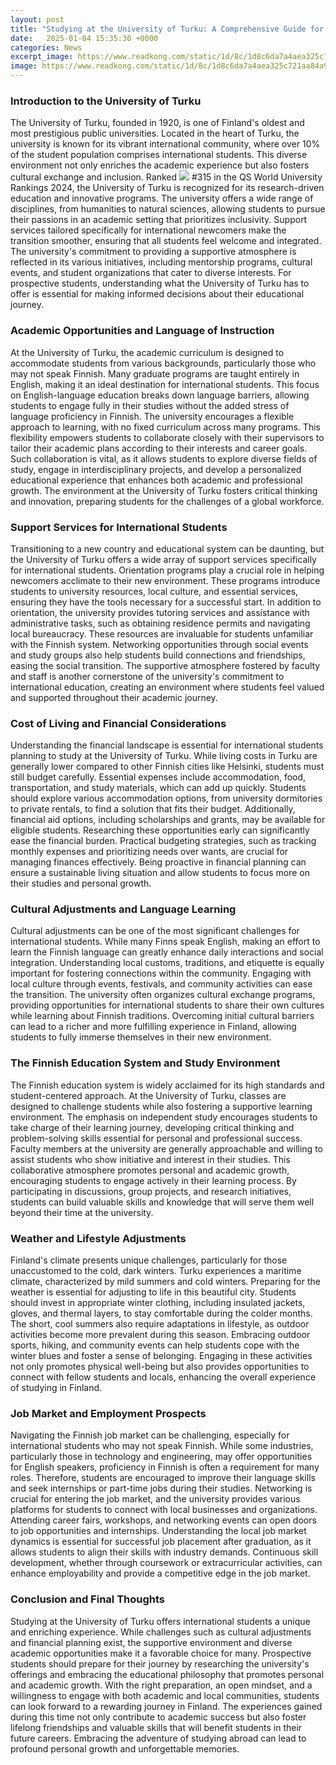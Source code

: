 ```yaml
---
layout: post
title: "Studying at the University of Turku: A Comprehensive Guide for International Students"
date:   2025-01-04 15:35:30 +0000
categories: News
excerpt_image: https://www.readkong.com/static/1d/8c/1d8c6da7a4aea325c721aa84a9bdfc36/tyy-guide-for-international-students-2021-2022-the-7580517-1.jpg
image: https://www.readkong.com/static/1d/8c/1d8c6da7a4aea325c721aa84a9bdfc36/tyy-guide-for-international-students-2021-2022-the-7580517-1.jpg
---
```


### Introduction to the University of Turku
The University of Turku, founded in 1920, is one of Finland's oldest and most prestigious public universities. Located in the heart of Turku, the university is known for its vibrant international community, where over 10% of the student population comprises international students. This diverse environment not only enriches the academic experience but also fosters cultural exchange and inclusion. Ranked 
![](https://www.readkong.com/static/1d/8c/1d8c6da7a4aea325c721aa84a9bdfc36/tyy-guide-for-international-students-2021-2022-the-7580517-1.jpg)
#315 in the QS World University Rankings 2024, the University of Turku is recognized for its research-driven education and innovative programs.
The university offers a wide range of disciplines, from humanities to natural sciences, allowing students to pursue their passions in an academic setting that prioritizes inclusivity. Support services tailored specifically for international newcomers make the transition smoother, ensuring that all students feel welcome and integrated. The university's commitment to providing a supportive atmosphere is reflected in its various initiatives, including mentorship programs, cultural events, and student organizations that cater to diverse interests. For prospective students, understanding what the University of Turku has to offer is essential for making informed decisions about their educational journey.
### Academic Opportunities and Language of Instruction
At the University of Turku, the academic curriculum is designed to accommodate students from various backgrounds, particularly those who may not speak Finnish. Many graduate programs are taught entirely in English, making it an ideal destination for international students. This focus on English-language education breaks down language barriers, allowing students to engage fully in their studies without the added stress of language proficiency in Finnish. 
The university encourages a flexible approach to learning, with no fixed curriculum across many programs. This flexibility empowers students to collaborate closely with their supervisors to tailor their academic plans according to their interests and career goals. Such collaboration is vital, as it allows students to explore diverse fields of study, engage in interdisciplinary projects, and develop a personalized educational experience that enhances both academic and professional growth. The environment at the University of Turku fosters critical thinking and innovation, preparing students for the challenges of a global workforce.
### Support Services for International Students
Transitioning to a new country and educational system can be daunting, but the University of Turku offers a wide array of support services specifically for international students. Orientation programs play a crucial role in helping newcomers acclimate to their new environment. These programs introduce students to university resources, local culture, and essential services, ensuring they have the tools necessary for a successful start.
In addition to orientation, the university provides tutoring services and assistance with administrative tasks, such as obtaining residence permits and navigating local bureaucracy. These resources are invaluable for students unfamiliar with the Finnish system. Networking opportunities through social events and study groups also help students build connections and friendships, easing the social transition. The supportive atmosphere fostered by faculty and staff is another cornerstone of the university's commitment to international education, creating an environment where students feel valued and supported throughout their academic journey.
### Cost of Living and Financial Considerations
Understanding the financial landscape is essential for international students planning to study at the University of Turku. While living costs in Turku are generally lower compared to other Finnish cities like Helsinki, students must still budget carefully. Essential expenses include accommodation, food, transportation, and study materials, which can add up quickly. 
Students should explore various accommodation options, from university dormitories to private rentals, to find a solution that fits their budget. Additionally, financial aid options, including scholarships and grants, may be available for eligible students. Researching these opportunities early can significantly ease the financial burden. Practical budgeting strategies, such as tracking monthly expenses and prioritizing needs over wants, are crucial for managing finances effectively. Being proactive in financial planning can ensure a sustainable living situation and allow students to focus more on their studies and personal growth.
### Cultural Adjustments and Language Learning
Cultural adjustments can be one of the most significant challenges for international students. While many Finns speak English, making an effort to learn the Finnish language can greatly enhance daily interactions and social integration. Understanding local customs, traditions, and etiquette is equally important for fostering connections within the community. 
Engaging with local culture through events, festivals, and community activities can ease the transition. The university often organizes cultural exchange programs, providing opportunities for international students to share their own cultures while learning about Finnish traditions. Overcoming initial cultural barriers can lead to a richer and more fulfilling experience in Finland, allowing students to fully immerse themselves in their new environment.
### The Finnish Education System and Study Environment
The Finnish education system is widely acclaimed for its high standards and student-centered approach. At the University of Turku, classes are designed to challenge students while also fostering a supportive learning environment. The emphasis on independent study encourages students to take charge of their learning journey, developing critical thinking and problem-solving skills essential for personal and professional success.
Faculty members at the university are generally approachable and willing to assist students who show initiative and interest in their studies. This collaborative atmosphere promotes personal and academic growth, encouraging students to engage actively in their learning process. By participating in discussions, group projects, and research initiatives, students can build valuable skills and knowledge that will serve them well beyond their time at the university.
### Weather and Lifestyle Adjustments
Finland's climate presents unique challenges, particularly for those unaccustomed to the cold, dark winters. Turku experiences a maritime climate, characterized by mild summers and cold winters. Preparing for the weather is essential for adjusting to life in this beautiful city. Students should invest in appropriate winter clothing, including insulated jackets, gloves, and thermal layers, to stay comfortable during the colder months.
The short, cool summers also require adaptations in lifestyle, as outdoor activities become more prevalent during this season. Embracing outdoor sports, hiking, and community events can help students cope with the winter blues and foster a sense of belonging. Engaging in these activities not only promotes physical well-being but also provides opportunities to connect with fellow students and locals, enhancing the overall experience of studying in Finland.
### Job Market and Employment Prospects
Navigating the Finnish job market can be challenging, especially for international students who may not speak Finnish. While some industries, particularly those in technology and engineering, may offer opportunities for English speakers, proficiency in Finnish is often a requirement for many roles. Therefore, students are encouraged to improve their language skills and seek internships or part-time jobs during their studies.
Networking is crucial for entering the job market, and the university provides various platforms for students to connect with local businesses and organizations. Attending career fairs, workshops, and networking events can open doors to job opportunities and internships. Understanding the local job market dynamics is essential for successful job placement after graduation, as it allows students to align their skills with industry demands. Continuous skill development, whether through coursework or extracurricular activities, can enhance employability and provide a competitive edge in the job market.
### Conclusion and Final Thoughts
Studying at the University of Turku offers international students a unique and enriching experience. While challenges such as cultural adjustments and financial planning exist, the supportive environment and diverse academic opportunities make it a favorable choice for many. Prospective students should prepare for their journey by researching the university's offerings and embracing the educational philosophy that promotes personal and academic growth.
With the right preparation, an open mindset, and a willingness to engage with both academic and local communities, students can look forward to a rewarding journey in Finland. The experiences gained during this time not only contribute to academic success but also foster lifelong friendships and valuable skills that will benefit students in their future careers. Embracing the adventure of studying abroad can lead to profound personal growth and unforgettable memories.